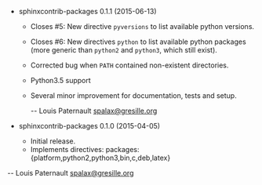 * sphinxcontrib-packages 0.1.1 (2015-06-13)

  * Closes #5: New directive ``pyversions`` to list available python versions.
  * Closes #6: New directives ``python`` to list available python packages
    (more generic than ``python2`` and ``python3``, which still exist).
  * Corrected bug when ``PATH`` contained non-existent directories.
  * Python3.5 support
  * Several minor improvement for documentation, tests and setup.

    -- Louis Paternault <spalax@gresille.org>

* sphinxcontrib-packages 0.1.0 (2015-04-05)

  * Initial release.
  * Implements directives: packages:{platform,python2,python3,bin,c,deb,latex}

 -- Louis Paternault <spalax@gresille.org>
